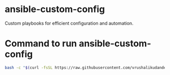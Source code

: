 # ansible-custom-config
Custom playbooks for efficient configuration and automation.

# Command to run ansible-custom-config
```bash
bash -c "$(curl -fsSL https://raw.githubusercontent.com/vrushalikudande/ansible-custom-config/refs/heads/main/bin/setup_script.sh)"```
